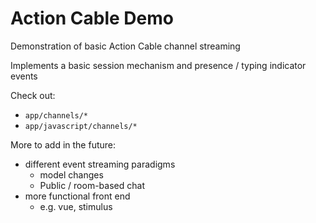 # Action Cable Demo

Demonstration of basic Action Cable channel streaming

Implements a basic session mechanism and presence / typing indicator events

Check out:

- `app/channels/*`
- `app/javascript/channels/*`

More to add in the future:
- different event streaming paradigms
  - model changes
  - Public / room-based chat
- more functional front end
  - e.g. vue, stimulus


